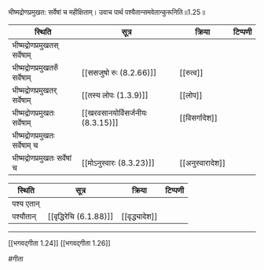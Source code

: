 भीष्मद्रोणप्रमुखत: सर्वेषां च महीक्षिताम्।
उवाच पार्थ पश्यैतान्समवेतान्कुरूनिति॥1.25॥

| स्थिति                         | सूत्र                             | क्रिया         | टिप्पणी |
| ------------------------------ | --------------------------------- | -------------- | ------- |
| भीष्मद्रोणप्रमुखतस् सर्वेषाम्  |                                   |                |         |
| भीष्मद्रोणप्रमुखतरुँ सर्वेषाम् | [[ससजुषो रुः (8.2.66)]]           | [[रुत्व]]      |         |
| भीष्मद्रोणप्रमुखतर् सर्वेषाम्  | [[तस्य लोपः (1.3.9)]]             | [[लोप]]        |         |
| भीष्मद्रोणप्रमुखतः सर्वेषाम्   | [[खरवसानयोर्विसर्जनीयः (8.3.15)]] | [[विसर्गादेश]] |         |
| भीष्मद्रोणप्रमुखतः सर्वेषाम् च |                                   |                |         |
| भीष्मद्रोणप्रमुखतः सर्वेषां च  | [[मोऽनुस्वारः (8.3.23)]]          | [[अनुस्वारादेश]]               |         |

| स्थिति     | सूत्र                   | क्रिया | टिप्पणी |
| ---------- | ----------------------- | ------ | ------- |
| पश्य एतान् |                         |        |         |
| पश्यौतान्  | [[वृद्धिरेचि (6.1.88)]] | [[वृद्ध्यादेश]]       |         |

---

[[भगवद्गीता 1.24]]
[[भगवद्गीता 1.26]]

#गीता 